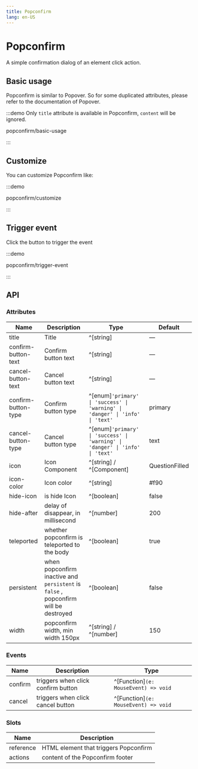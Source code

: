 ```yaml
---
title: Popconfirm
lang: en-US
---
```


# Popconfirm

A simple confirmation dialog of an element click action.

## Basic usage

Popconfirm is similar to Popover. So for some duplicated attributes, please refer to the documentation of Popover.

:::demo Only `title` attribute is available in Popconfirm, `content` will be ignored.

popconfirm/basic-usage

:::

## Customize

You can customize Popconfirm like:

:::demo

popconfirm/customize

:::

## Trigger event

Click the button to trigger the event

:::demo

popconfirm/trigger-event

:::

## API

### Attributes

| Name                | Description                                                                         | Type                                                                         | Default        |
| ------------------- | ----------------------------------------------------------------------------------- | ---------------------------------------------------------------------------- | -------------- |
| title               | Title                                                                               | ^[string]                                                                    | —              |
| confirm-button-text | Confirm button text                                                                 | ^[string]                                                                    | —              |
| cancel-button-text  | Cancel button text                                                                  | ^[string]                                                                    | —              |
| confirm-button-type | Confirm button type                                                                 | ^[enum]`'primary' \| 'success' \| 'warning' \| 'danger' \| 'info' \| 'text'` | primary        |
| cancel-button-type  | Cancel button type                                                                  | ^[enum]`'primary' \| 'success' \| 'warning' \| 'danger' \| 'info' \| 'text'` | text           |
| icon                | Icon Component                                                                      | ^[string] / ^[Component]                                                     | QuestionFilled |
| icon-color          | Icon color                                                                          | ^[string]                                                                    | #f90           |
| hide-icon           | is hide Icon                                                                        | ^[boolean]                                                                   | false          |
| hide-after          | delay of disappear, in millisecond                                                  | ^[number]                                                                    | 200            |
| teleported          | whether popconfirm is teleported to the body                                        | ^[boolean]                                                                   | true           |
| persistent          | when popconfirm inactive and `persistent` is `false` , popconfirm will be destroyed | ^[boolean]                                                                   | false          |
| width               | popconfirm width, min width 150px                                                   | ^[string] / ^[number]                                                        | 150            |

### Events

| Name    | Description                        | Type                                 |
| ------- | ---------------------------------- | ------------------------------------ |
| confirm | triggers when click confirm button | ^[Function]`(e: MouseEvent) => void` |
| cancel  | triggers when click cancel button  | ^[Function]`(e: MouseEvent) => void` |

### Slots

| Name      | Description                           |
| --------- | ------------------------------------- |
| reference | HTML element that triggers Popconfirm |
| actions   | content of the Popconfirm footer      |
